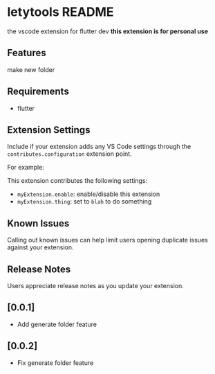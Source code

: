 # letytools README

the vscode extension for flutter dev
**this extension is for personal use**

## Features

make new folder

## Requirements

- flutter
  
## Extension Settings

Include if your extension adds any VS Code settings through the `contributes.configuration` extension point.

For example:

This extension contributes the following settings:

- `myExtension.enable`: enable/disable this extension
- `myExtension.thing`: set to `blah` to do something

## Known Issues

Calling out known issues can help limit users opening duplicate issues against your extension.

## Release Notes

Users appreciate release notes as you update your extension.

## [0.0.1]

- Add generate folder feature

## [0.0.2]

- Fix generate folder feature
